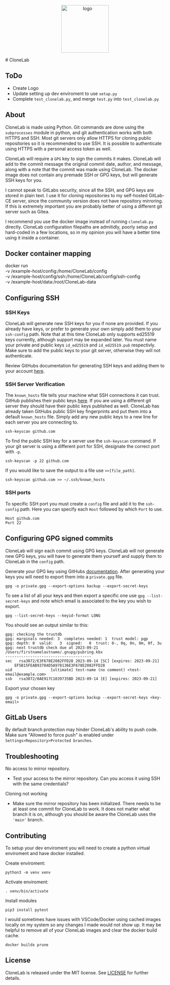 <p align="center">
<img src="https://raw.githubusercontent.com/chirmstream/clonelab/logo.png" width="150" title="logo">
</p>
# CloneLab


## ToDo
* Create Logo
* Update setting up dev enviroment to use ``setup.py``
* Complete ``test_clonelab.py``, and merge ``test.py`` into ``test_clonelab.py``


## About
CloneLab is made using Python.  Git commands are done using the ``subprocesses`` module in python, and git authentication works with both HTTPS and SSH.  Most git servers only allow HTTPS for cloning public repositories so it is recommended to use SSH.  It is possible to authenticate using HTTPS with a personal access token as well.

CloneLab will require a ``GPG`` key to sign the commits it makes.  CloneLab will add to the commit message the original commit date, author, and message, along with a note that the commit was made using CloneLab.  The docker image does not contain any premade SSH or GPG keys, but will generate SSH keys for you.

I cannot speak to GitLabs security, since all the SSH, and GPG keys are stored in plain text.  I use it for cloning repositories to my self-hosted GitLab-CE server, since the community version does not have repository mirroring.  If this is extremely important you are probably better of using a different git server such as Gitea.

I recommend you use the docker image instead of running ``clonelab.py`` directly.  CloneLab configuration filepaths are admitidly, poorly setup and hard-coded in a few locations, so in my opinion you will have a better time using it inside a container.


## Docker container mapping
docker run \
    -v /example-host/config:/home/CloneLab/config \
    -v /example-host/config/ssh:/home/CloneLab/config/ssh-config \
    -v /example-host/data:/root/CloneLab-data


## Configuring SSH
### SSH Keys
CloneLab will generate new SSH keys for you if none are provided.  If you already have keys, or prefer to generate your own simply add them to your ``ssh-config`` path.  Note that at this time CloneLab only supports ed25519 keys currently, although support may be expanded later.  You must name your private and public keys ``id_ed25519`` and ``id_ed25519.pub`` respectivly.  Make sure to add the public keys to your git server, otherwise they will not authenticate.  

Review GitHubs documentation for generating SSH keys and adding them to your account [here](https://docs.github.com/en/authentication/connecting-to-github-with-ssh/generating-a-new-ssh-key-and-adding-it-to-the-ssh-agent).

### SSH Server Verification 
The ``known_hosts`` file tells your machine what SSH connections it can trust.  GitHub publishes their public keys [here](https://docs.github.com/en/authentication/keeping-your-account-and-data-secure/githubs-ssh-key-fingerprints).  If you are using a different git server they should have their public keys published as well.  CloneLab has already taken GitHubs public SSH key fingerprints and put them into a default ``known_hosts`` file.  Simply add any new public keys to a new line for each server you are connecting to.

    ssh-keyscan github.com

To find the public SSH key for a server use the ``ssh-keyscan`` command.  If your git server is using a different port for SSH, designate the correct port with ``-p``.

    ssh-keyscan -p 22 github.com

If you would like to save the output to a file use ``>>[file_path]``.

    ssh-keyscan github.com >> ~/.ssh/known_hosts

### SSH ports
To specific SSH port you must create a ``config`` file and add it to the ``ssh-config`` path.  Here you can specify each ``Host`` followed by which ``Port`` to use.

    Host github.com
    Port 22


## Configuring GPG signed commits
CloneLab will sign each commit using GPG keys.  CloneLab will not generate new GPG keys, you will have to generate them yourself and supply them to CloneLab in the ``config`` path.

Generate your GPG key using GitHubs [documentation](https://docs.github.com/en/authentication/managing-commit-signature-verification/generating-a-new-gpg-key).  After generating your keys you will need to export them into a ``private.gpg`` file.

    gpg -o private.gpg --export-options backup --export-secret-keys

To see a list of all your keys and then export a specific one use ``gpg --list-secret-keys`` and note which email is associated to the key you wish to export.

    gpg --list-secret-keys --keyid-format LONG

You should see an output similar to this:

    gpg: checking the trustdb
    gpg: marginals needed: 3  completes needed: 1  trust model: pgp
    gpg: depth: 0  valid:   3  signed:   0  trust: 0-, 0q, 0n, 0m, 0f, 3u
    gpg: next trustdb check due at 2023-09-21
    /Users/firstnamelastname/.gnupg/pubring.kbx
    --------------------------------------
    sec   rsa3072/E3F678E2082FFD28 2023-09-14 [SC] [expires: 2023-09-21]
        EF5B15FEAB93784D5A978136E3F678E2082FFD28
    uid                 [ultimate] test-name (no comment) <test-email@example.com>
    ssb   rsa3072/0AE917C1039735BD 2023-09-14 [E] [expires: 2023-09-21]

Export your chosen key

    gpg -o private.gpg --export-options backup --export-secret-keys <key-email>


## GitLab Users
By default branch protection may hinder CloneLab's ability to push code.  Make sure "Allowed to force push" is enabled under ``Settings>Repository>Protected branches``.

## Troubleshooting
No access to mirror repository.
* Test your access to the mirror repository.  Can you access it using SSH with the same credentials?

Cloning not working
* Make sure the mirror repository has been initialized.  There needs to be at least one commit for CloneLab to work.  It does not matter what branch it is on, although you should be aware the CloneLab uses the ``'main'`` branch.


## Contributing
To setup your dev enviroment you will need to create a python virtual enviroment and have docker installed.

Create enviroment:

    python3 -m venv venv

Activate enviroment:

    . venv/bin/activate

Install modules

    pip3 install pytest

I would sometimes have issues with VSCode/Docker using cached images locally on my system so any changes I made would not show up.  It may be helpful to remove all of your CloneLab images and clear the docker build cache.

    docker buildx prune


## License
CloneLab is released under the MIT license.  See [LICENSE](https://github.com/chirmstream/CloneLab/blob/main/LICENSE) for further details.